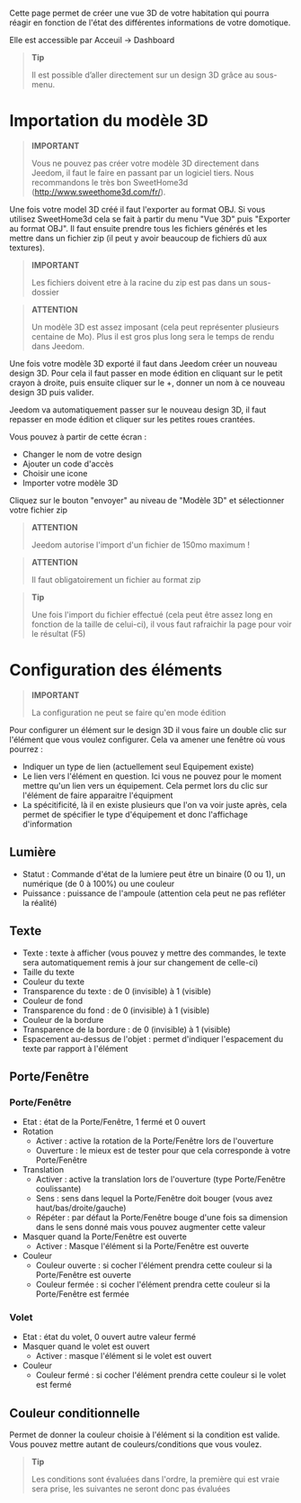 Cette page permet de créer une vue 3D de votre habitation qui pourra réagir en fonction de l'état des différentes informations de votre domotique.

Elle est accessible par Acceuil → Dashboard

> **Tip**
>
> Il est possible d’aller directement sur un design 3D grâce au sous-menu.

# Importation du modèle 3D

> **IMPORTANT**
>
> Vous ne pouvez pas créer votre modèle 3D directement dans Jeedom, il faut le faire en passant par un logiciel tiers. Nous recommandons le très bon SweetHome3d (http://www.sweethome3d.com/fr/).

Une fois votre model 3D créé il faut l'exporter au format OBJ. Si vous utilisez SweetHome3d cela se fait à partir du menu "Vue 3D" puis "Exporter au format OBJ". Il faut ensuite prendre tous les fichiers générés et les mettre dans un fichier zip (il peut y avoir beaucoup de fichiers dû aux textures).

> **IMPORTANT**
>
> Les fichiers doivent etre à la racine du zip est pas dans un sous-dossier

> **ATTENTION**
>
> Un modèle 3D est assez imposant (cela peut représenter plusieurs centaine de Mo). Plus il est gros plus long sera le temps de rendu dans Jeedom.

Une fois votre modèle 3D exporté il faut dans Jeedom créer un nouveau design 3D. Pour cela il faut passer en mode édition en cliquant sur le petit crayon à droite, puis ensuite cliquer sur le +, donner un nom à ce nouveau design 3D puis valider.

Jeedom va automatiquement passer sur le nouveau design 3D, il faut repasser en mode édition et cliquer sur les petites roues crantées.

Vous pouvez à partir de cette écran :

- Changer le nom de votre design
- Ajouter un code d'accès
- Choisir une icone
- Importer votre modèle 3D

Cliquez sur le bouton "envoyer" au niveau de "Modèle 3D" et sélectionner votre fichier zip

> **ATTENTION**
>
> Jeedom autorise l'import d'un fichier de 150mo maximum !

> **ATTENTION**
>
> Il faut obligatoirement un fichier au format zip

> **Tip**
>
> Une fois l'import du fichier effectué (cela peut être assez long en fonction de la taille de celui-ci), il vous faut rafraichir la page pour voir le résultat (F5)


# Configuration des éléments

> **IMPORTANT**
>
> La configuration ne peut se faire qu'en mode édition

Pour configurer un élément sur le design 3D il vous faire un double clic sur l'élément que vous voulez configurer. Cela va amener une fenêtre où vous pourrez :

- Indiquer un type de lien (actuellement seul Equipement existe)
- Le lien vers l'élément en question. Ici vous ne pouvez pour le moment mettre qu'un lien vers un équipement. Cela permet lors du clic sur l'élément de faire apparaitre l'équipment
- La spécitificité, là il en existe plusieurs que l'on va voir juste après, cela permet de spécifier le type d'équipement et donc l'affichage d'information

## Lumière

- Statut : Commande d'état de la lumiere peut être un binaire (0 ou 1), un numérique (de 0 à 100%) ou une couleur
- Puissance : puissance de l'ampoule (attention cela peut ne pas refléter la réalité)

## Texte

- Texte : texte à afficher (vous pouvez y mettre des commandes, le texte sera automatiquement remis à jour sur changement de celle-ci)
- Taille du texte
- Couleur du texte
- Transparence du texte : de 0 (invisible) à 1 (visible)
- Couleur de fond
- Transparence du fond : de 0 (invisible) à 1 (visible)
- Couleur de la bordure
- Transparence de la bordure : de 0 (invisible) à 1 (visible)
- Espacement au-dessus de l'objet : permet d'indiquer l'espacement du texte par rapport à l'élément

## Porte/Fenêtre

### Porte/Fenêtre

- Etat : état de la Porte/Fenêtre, 1 fermé et 0 ouvert
- Rotation
	- Activer : active la rotation de la Porte/Fenêtre lors de l'ouverture
	- Ouverture : le mieux est de tester pour que cela corresponde à votre Porte/Fenêtre
- Translation
	- Activer : active la translation lors de l'ouverture (type Porte/Fenêtre coulissante)
	- Sens : sens dans lequel la Porte/Fenêtre doit bouger (vous avez haut/bas/droite/gauche)
	- Répéter : par défaut la Porte/Fenêtre bouge d'une fois sa dimension dans le sens donné mais vous pouvez augmenter cette valeur
- Masquer quand la Porte/Fenêtre est ouverte
	- Activer : Masque l'élément si la Porte/Fenêtre est ouverte
- Couleur
	- Couleur ouverte : si cocher l'élément prendra cette couleur si la Porte/Fenêtre est ouverte
	- Couleur fermée : si cocher l'élément prendra cette couleur si la Porte/Fenêtre est fermée

### Volet

- Etat : état du volet, 0 ouvert autre valeur fermé
- Masquer quand le volet est ouvert
	- Activer : masque l'élément si le volet est ouvert
- Couleur
	- Couleur fermé : si cocher l'élément prendra cette couleur si le volet est fermé

## Couleur conditionnelle

Permet de donner la couleur choisie à l'élément si la condition est valide. Vous pouvez mettre autant de couleurs/conditions que vous voulez.

> **Tip**
>
> Les conditions sont évaluées dans l'ordre, la première qui est vraie sera prise, les suivantes ne seront donc pas évaluées
